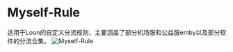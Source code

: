 # Myself-Rule
适用于Loon的自定义分流规则，主要涵盖了部分机场服和公益服emby以及部分软件的分流合集。
![Myself-Rule](https://github.com/user-attachments/assets/814266a7-7212-400d-a604-ffc843f09c54)
